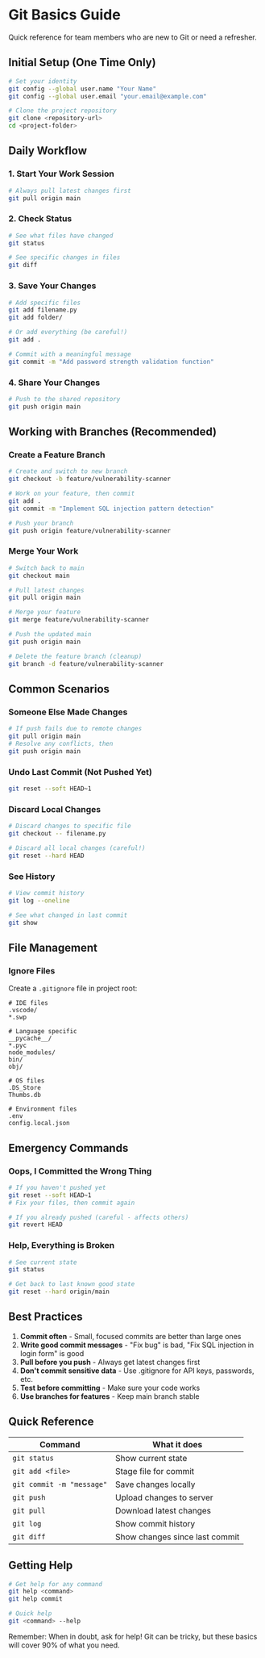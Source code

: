 # Git Basics Guide

Quick reference for team members who are new to Git or need a refresher.

## Initial Setup (One Time Only)

```bash
# Set your identity
git config --global user.name "Your Name"
git config --global user.email "your.email@example.com"

# Clone the project repository
git clone <repository-url>
cd <project-folder>
```

## Daily Workflow

### 1. Start Your Work Session
```bash
# Always pull latest changes first
git pull origin main
```

### 2. Check Status
```bash
# See what files have changed
git status

# See specific changes in files
git diff
```

### 3. Save Your Changes
```bash
# Add specific files
git add filename.py
git add folder/

# Or add everything (be careful!)
git add .

# Commit with a meaningful message
git commit -m "Add password strength validation function"
```

### 4. Share Your Changes
```bash
# Push to the shared repository
git push origin main
```

## Working with Branches (Recommended)

### Create a Feature Branch
```bash
# Create and switch to new branch
git checkout -b feature/vulnerability-scanner

# Work on your feature, then commit
git add .
git commit -m "Implement SQL injection pattern detection"

# Push your branch
git push origin feature/vulnerability-scanner
```

### Merge Your Work
```bash
# Switch back to main
git checkout main

# Pull latest changes
git pull origin main

# Merge your feature
git merge feature/vulnerability-scanner

# Push the updated main
git push origin main

# Delete the feature branch (cleanup)
git branch -d feature/vulnerability-scanner
```

## Common Scenarios

### Someone Else Made Changes
```bash
# If push fails due to remote changes
git pull origin main
# Resolve any conflicts, then
git push origin main
```

### Undo Last Commit (Not Pushed Yet)
```bash
git reset --soft HEAD~1
```

### Discard Local Changes
```bash
# Discard changes to specific file
git checkout -- filename.py

# Discard all local changes (careful!)
git reset --hard HEAD
```

### See History
```bash
# View commit history
git log --oneline

# See what changed in last commit
git show
```

## File Management

### Ignore Files
Create a `.gitignore` file in project root:
```
# IDE files
.vscode/
*.swp

# Language specific
__pycache__/
*.pyc
node_modules/
bin/
obj/

# OS files
.DS_Store
Thumbs.db

# Environment files
.env
config.local.json
```

## Emergency Commands

### Oops, I Committed the Wrong Thing
```bash
# If you haven't pushed yet
git reset --soft HEAD~1
# Fix your files, then commit again

# If you already pushed (careful - affects others)
git revert HEAD
```

### Help, Everything is Broken
```bash
# See current state
git status

# Get back to last known good state
git reset --hard origin/main
```

## Best Practices

1. **Commit often** - Small, focused commits are better than large ones
2. **Write good commit messages** - "Fix bug" is bad, "Fix SQL injection in login form" is good  
3. **Pull before you push** - Always get latest changes first
4. **Don't commit sensitive data** - Use .gitignore for API keys, passwords, etc.
5. **Test before committing** - Make sure your code works
6. **Use branches for features** - Keep main branch stable

## Quick Reference

| Command | What it does |
|---------|--------------|
| `git status` | Show current state |
| `git add <file>` | Stage file for commit |
| `git commit -m "message"` | Save changes locally |
| `git push` | Upload changes to server |
| `git pull` | Download latest changes |
| `git log` | Show commit history |
| `git diff` | Show changes since last commit |

## Getting Help

```bash
# Get help for any command
git help <command>
git help commit

# Quick help
git <command> --help
```

Remember: When in doubt, ask for help! Git can be tricky, but these basics will cover 90% of what you need.